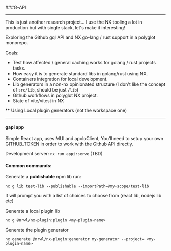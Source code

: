 ###G-API 

---
This is just another research project...
I use the NX tooling a lot in production but with single stack, let's make it interesting!

Exploring the Github gql API and NX go-lang / rust support in a polyglot monorepo.

Goals:

- Test how affected / general caching works for golang / rust projects tasks.
- How easy it is to generate standard libs in golang/rust using NX.
- Containers integration for local development.
- Lib generators in a non-nx opinionated structure (I don't like the concept of `src/lib`, should be just `/lib`)
- Github workflows in polyglot NX project. 
- State of vite/vitest in NX

** Using Local plugin generators (not the workspace one)

---
#### gapi app
Simple React app, uses MUI and apoloClient,
You'll need to setup your own GITHUB_TOKEN in order to work with the Github API directly. 

Development server:
`nx run appi:serve` (TBD)

#### Common commands:

Generate a **publishable** npm lib run:

``nx g lib test-lib --publishable --importPath=@my-scope/test-lib``

It will prompt you with a list of choices to choose from (react lib, nodejs lib etc)


Generate a local plugin lib

`nx g @nrwl/nx-plugin:plugin <my-plugin-name>
`

Generate the plugin generator 

`nx generate @nrwl/nx-plugin:generator my-generator --project= <my-plugin-name>`
